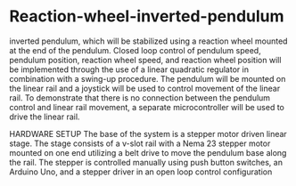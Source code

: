 # Reaction-wheel-inverted-pendulum
 inverted pendulum, which will be stabilized using a reaction wheel mounted at the end of the pendulum. Closed loop control of pendulum speed, pendulum position, reaction wheel speed, and reaction wheel position will be implemented through the use of a linear quadratic regulator in combination with a swing-up procedure. The pendulum will be mounted on the linear rail  and a joystick will be used to control movement of the linear rail. To demonstrate that there is no connection between the pendulum control and linear rail movement, a separate microcontroller will be used to drive the linear rail.
 
 
 
 HARDWARE SETUP 
 The base of the system is a stepper motor driven linear stage. The stage consists of a v-slot rail with a Nema 23 stepper motor mounted on one end utilizing a belt drive to move the pendulum base along the rail. The stepper is controlled manually using push button switches, an Arduino Uno, and a stepper driver in an open loop control configuration
